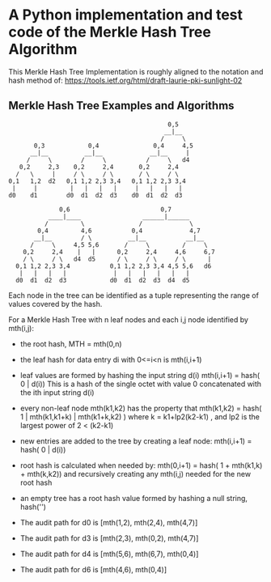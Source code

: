 # A Python implementation and test code of the Merkle Hash Tree Algorithm

This Merkle Hash Tree Implementation is roughly aligned to the notation and
hash method of: https://tools.ietf.org/html/draft-laurie-pki-sunlight-02 
       
## Merkle Hash Tree Examples and Algorithms 

                                                0,5
                                               __|__
                                              /     \
           0,3            0,4               0,4     4,5   
          __|__          __|__             __|__     |
         /     \        /     \           /     \   d4
       0,2     2,3    0,2     2,4       0,2     2,4
      /   \     |     / \     / \       / \     / \
    0,1   1,2  d2   0,1 1,2 2,3 3,4   0,1 1,2 2,3 3,4
     |     |         |   |   |   |     |   |   |   |
    d0    d1        d0  d1  d2  d3    d0  d1  d2  d3
      
                  0,6                         0,7
               ____|____                 ______|______
              /         \               /             \   
            0,4         4,6           0,4             4,7            
           __|__        / \          __|__           __|__
          /     \     4,5 5,6       /     \         /     \
        0,2     2,4    |   |      0,2     2,4     4,6     6,7      
        / \     / \   d4  d5      / \     / \     / \      |
      0,1 1,2 2,3 3,4           0,1 1,2 2,3 3,4 4,5 5,6   d6       
       |   |   |   |             |   |   |   |   |   |
      d0  d1  d2  d3            d0  d1  d2  d3  d4  d5  
      
Each node in the tree can be identified as a tuple representing the range
of values covered by the hash.
   
For a Merkle Hash Tree with n leaf nodes and each i,j node
identified by mth(i,j):

- the root hash, MTH = mth(0,n)
- the leaf hash for data entry di with 0<=i<n is mth(i,i+1)
- leaf values are formed by hashing the input string d(i)
        mth(i,i+1) = hash( 0 | d(i))
        This is a hash of the single octet with value 0 concatenated with the ith input string d(i)
- every non-leaf node mth(k1,k2) has the property that
        mth(k1,k2) = hash( 1 | mth(k1,k1+k) | mth(k1+k,k2) )
        where k = k1+lp2(k2-k1) , and lp2 is the largest power of 2 < (k2-k1)
- new entries are added to the tree by creating a leaf node:
      mth(i,i+1) = hash( 0 | d(i))
- root hash is calculated when needed by:
        mth(0,i+1) = hash( 1 + mth(k1,k) + mth(k,k2))
        and recursively creating any mth(i,j) needed for the new root hash
- an empty tree has a root hash value formed by hashing a null string, hash('')

- The audit path for d0 is [mth(1,2), mth(2,4), mth(4,7)]
- The audit path for d3 is [mth(2,3), mth(0,2), mth(4,7)]
- The audit path for d4 is [mth(5,6), mth(6,7), mth(0,4)]
- The audit path for d6 is [mth(4,6), mth(0,4)]

